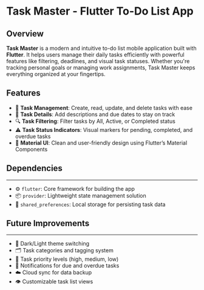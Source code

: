 # Task Master - Flutter To-Do List App

## Overview  
**Task Master** is a modern and intuitive to-do list mobile application built with **Flutter**. It helps users manage their daily tasks efficiently with powerful features like filtering, deadlines, and visual task statuses. Whether you're tracking personal goals or managing work assignments, Task Master keeps everything organized at your fingertips.

## Features  
- 📝 **Task Management**: Create, read, update, and delete tasks with ease  
- 📅 **Task Details**: Add descriptions and due dates to stay on track  
- 🔍 **Task Filtering**: Filter tasks by All, Active, or Completed status  
- ⚠️ **Task Status Indicators**: Visual markers for pending, completed, and overdue tasks  
- 🎨 **Material UI**: Clean and user-friendly design using Flutter’s Material Components  

## Dependencies
------------

* ⚙️ `flutter`: Core framework for building the app  
* 📦 `provider`: Lightweight state management solution  
* 💾 `shared_preferences`: Local storage for persisting task data  

## Future Improvements
-------------------

* 🌙 Dark/Light theme switching  
* 🗂️ Task categories and tagging system  
* 🚨 Task priority levels (high, medium, low)  
* 🔔 Notifications for due and overdue tasks  
* ☁️ Cloud sync for data backup  
* 👁️ Customizable task list views  


